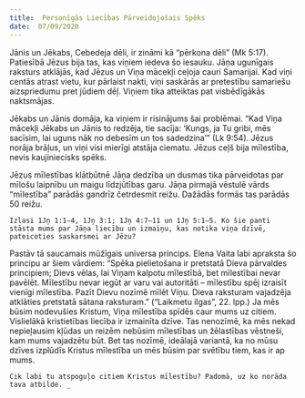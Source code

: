 ```yaml
---
title:  Personīgās Liecības Pārveidojošais Spēks
date:  07/09/2020
---
```


Jānis un Jēkabs, Cebedeja dēli, ir zināmi kā “pērkona dēli” (Mk 5:17). Patiesībā Jēzus bija tas, kas viņiem iedeva šo iesauku. Jāņa ugunīgais raksturs atklājās, kad Jēzus un Viņa mācekļi ceļoja cauri Samarijai. Kad viņi centās atrast vietu, kur pārlaist nakti, viņi saskārās ar pretestību samariešu aizspriedumu pret jūdiem dēļ. Viņiem tika atteiktas pat visbēdīgākās naktsmājas.

Jēkabs un Jānis domāja, ka viņiem ir risinājums šai problēmai. “Kad Viņa mācekļi Jēkabs un Jānis to redzēja, tie sacīja: ‘Kungs, ja Tu gribi, mēs sacīsim, lai uguns nāk no debesīm un tos sadedzina’” (Lk 9:54). Jēzus norāja brāļus, un viņi visi mierīgi atstāja ciematu. Jēzus ceļš bija mīlestība, nevis kaujiniecisks spēks.

Jēzus mīlestības klātbūtnē Jāņa dedzība un dusmas tika pārveidotas par mīlošu laipnību un maigu līdzjūtības garu. Jāņa pirmajā vēstulē vārds “mīlestība” parādās gandrīz četrdesmit reižu. Dažādās formās tas parādās 50 reižu.

`Izlasi 1Jņ 1:1–4, 1Jņ 3:1; 1Jņ 4:7–11 un 1Jņ 5:1–5. Ko šie panti stāsta mums par Jāņa liecību un izmaiņu, kas notika viņa dzīvē, pateicoties saskarsmei ar Jēzu?`

Pastāv tā saucamais mūžīgais universa princips. Elena Vaita labi apraksta šo principu ar šiem vārdiem: “Spēka pielietošana ir pretstatā Dieva pārvaldes principiem; Dievs vēlas, lai Viņam kalpotu mīlestībā, bet mīlestībai nevar pavēlēt. Mīlestību nevar iegūt ar varu vai autoritāti – mīlestību spēj izraisīt vienīgi mīlestība. Pazīt Dievu nozīmē mīlēt Viņu. Dieva raksturam vajadzēja atklāties pretstatā sātana raksturam.” (“Laikmetu ilgas”, 22. lpp.) Ja mēs būsim nodevušies Kristum, Viņa mīlestība spīdēs caur mums uz citiem. Vislielākā kristietības liecība ir izmainīta dzīve. Tas nenozīmē, ka mēs nekad nepieļausim kļūdas un reizēm nebūsim mīlestības un žēlastības vēstneši, kam mums vajadzētu būt. Bet tas nozīmē, ideālajā variantā, ka no mūsu dzīves izplūdīs Kristus mīlestība un mēs būsim par svētību tiem, kas ir ap mums.

`Cik labi tu atspoguļo citiem Kristus mīlestību? Padomā, uz ko norāda tava atbilde. _`